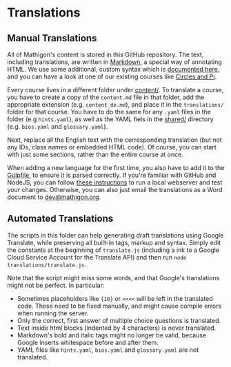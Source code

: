 # Translations

## Manual Translations

All of Mathigon's content is stored in this GitHub repository. The text, including translations, are written in [Markdown](https://github.com/adam-p/markdown-here/wiki/Markdown-Cheatsheet), a special way of annotating HTML. We use some additional, custom syntax which is [documented here](https://mathigon.io/markdown), and you can have a look at one of our existing courses like [Circles and Pi](https://raw.githubusercontent.com/mathigon/textbooks/master/content/circles-and-pi/content.md).

Every course lives in a different folder under [content/](https://github.com/mathigon/textbooks/tree/master/content). To translate a course, you have to create a copy of the `content.md` file in that folder, add the appropriate extension (e.g. `content_de.md`), and place it in the `translations/` folder for that course. You have to do the same for any `.yaml` files in the folder (e.g `hints.yaml`), as well as the YAML fiels in the [shared/](https://github.com/mathigon/textbooks/tree/master/content/shared) directory (e.g. `bios.yaml` and `glossary.yaml`).

Next, replace all the English text with the corresponding translation (but not any IDs, class names or embedded HTML code). Of course, you can start with just some sections, rather than the entire course at once.

When adding a new language for the first time, you also have to add it to the [Gulpfile](https://github.com/mathigon/textbooks/blob/master/gulpfile.js#L20), to ensure it is parsed correctly. If you're familiar with GitHub and NodeJS, you can follow [these instructions](https://github.com/mathigon/textbooks/blob/master/README.md) to run a local webserver and test your changes. Otherwise, you can also just email the translations as a Word document to dev@mathigon.org.

## Automated Translations

The scripts in this folder can help generating draft translations using Google Translate, while preserving all built-in tags, markup and syntax. Simply edit the constants at the beginning of `translate.js` (including a ink to a Google Cloud Service Account for the Translate API) and then run `node translations/translate.js`.

Note that the script might miss some words, and that Google's translations might not be perfect. In particular:

* Sometimes placeholders like `{10}` or `<<<<` will be left in the translated code. These need to be fixed manually, and might cause compile errors when running the server.
* Only the correct, first answer of multiple choice questions is translated.
* Text inside html blocks (indented by 4 characters) is never translated.
* Markdown's bold and italic tags might no longer be valid, because Google inserts whitespace before and after them.
* YAML files like `hints.yaml`, `bios.yaml` and `glossary.yaml` are not translated.
